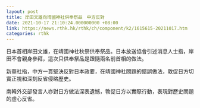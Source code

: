 ```yaml
---
layout: post
title: 岸田文雄向靖國神社供奉祭品　中方反對
date: 2021-10-17 21:10:24.000000000 +08:00
link: https://news.rthk.hk/rthk/ch/component/k2/1615615-20211017.htm
categories: rthk
---
```


日本首相岸田文雄，在靖國神社秋祭供奉祭品。日本放送協會引述消息人士指，岸田不會親身參拜，這次只供奉祭品是跟隨兩名前首相的做法。

新華社指，中方一貫堅決反對日本政要，在靖國神社問題的錯誤做法，敦促日方切實正視和深刻反省侵略歷史。

南韓外交部發言人亦對日方做法深表遺憾，敦促日方以實際行動，表現對歷史問題的虛心反省。
